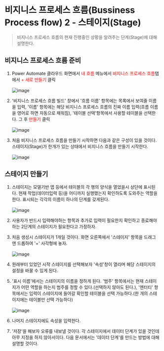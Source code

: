 # 비지니스 프로세스 흐름(Bussiness Process flow) 2 - 스테이지(Stage)
> 비지니스 프로세스 흐름의 현재 진행중인 상황을 알려주는 단계(Stage)에 대해 설명한다.

## 비지니스 프로세스 흐름 준비
1. Power Automate 클라우드 화면에서 <span style="color:red">내 흐름</span> 메뉴에서 <span style="color:red">비지니스 프로세스 흐름</span>탭에서 <span style="color:red">+ 새로 만들기</span> 클릭
<br><br>![image](https://user-images.githubusercontent.com/39551265/170919877-c5779678-c2f9-4a76-ac91-ec431a09ac4f.png)<br>

2. '비지니스 프로세스 흐름 빌드' 창에서 '흐름 이름' 항목에는 목록에서 보여줄 이름을 입력, '이름' 항목에는 해당 비지니스 프로세스 흐름의 진짜 이름 입력(흐름 이름을 영어로 하면 자동으로 채워짐), '테이블 선택'항목에서 사용할 테이블을 선택한다. 그 후 <span style="color:red">만들기</span> 클릭<br><br>![image](https://user-images.githubusercontent.com/39551265/170919772-d8602ee4-0b70-435d-9efd-1cb9a739c1d9.png)<br>

3. 처음 비지니스 프로세스 흐름을 만들기 시작하면 다음과 같은 구성이 있을 것이다. 스테이지(Stage)가 한개가 있는 상태에서 비지니스 흐름을 만들기 시작한다.<br><br>![image](https://user-images.githubusercontent.com/39551265/170926604-56d64147-1d97-4566-ad2b-e0cfc2e986ec.png)<br>

## 스테이지 만들기

1. 스테이지는 모델기반 앱 등에서 테이블의 각 행의 양식을 열었을시 상단에 표시된다. 현재 작업(데이터입력 등)을 어디까지 실행했는지 확인하도록 도와주는 역할을 한다. 표시되는 각각의 이름이 하나의 단계를 갖게된다.<br><br>![image](https://user-images.githubusercontent.com/39551265/170930062-6b58b271-78dc-4205-af1b-ccb2eb6752e7.png)<br>

2. 사용자가 반드시 입력해야하는 항목과 추가로 입력이 필요한지 확인하고 종료해야하는 2단계의 스테이지가 필요한다고 가정하자.

3. 처음 생성시 스테이지가 1개일 것이다. 화면 오른쪽에서 '스테이지' 항목을 드래그 앤 드롭하여 '+' 사각형에 놓자.<br><br>![image](https://user-images.githubusercontent.com/39551265/170932815-707ab2d1-a73f-459f-8356-18814ac3eedf.png)<br>

4. 원래부터 있었던 시작 스테이지를 선택해보자 '속성'창이 열리며 해당 스테이지의 설정을 바꿀 수 있게 된다.

5. '표시 이름'에서는 스테이지의 이름을 정하게 된다. '범주' 항목에서는 현재 스테이지가 어떤 역할을 하는지 범주를 정할 수 있다.(선택하지 않아도 된다.), '엔터티' 항목에서는 입력이 스테이지에 들어갈 확인할 테이블을 선택 가능하다.(한 개의 스테이지에는 테이블만 선택 가능하다)<br><br>![image](https://user-images.githubusercontent.com/39551265/170933853-af62d212-2f1f-4bd9-b240-a78212d5606f.png)<br>

6. 나머지 스테이지에도 속성을 입력한다.

7. '저장'을 해보자 오류를 내보낼 것이다. 각 스테이지에서 데이터 단계가 있을 것인데 아무 지정을 하지 않아서이다. 다음 문서에서는 '데이터 단계'를 만드는 방법에 대해 설명할 것이다.